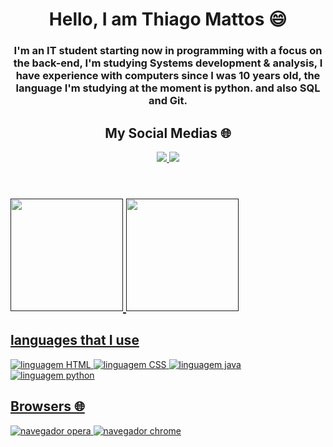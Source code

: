 
<header>
    <h1> Hello, I am Thiago Mattos 😄 </h1>
    <h3>I'm an IT student starting now in programming with a focus on the back-end, I'm studying Systems development & analysis, I have experience with computers since I was 10 years old, the language I'm studying at the moment is python. and also SQL and Git. </h3>
    <h2> My Social Medias 🌐 </h2>
    <a href="https://www.linkedin.com/in/thiago-mattos-da-silva-76b6b3266/" target="_blank"><img src=https://img.shields.io/badge/linkedin-%230077B5.svg?style=for-the-badge&logo=linkedin&logoColor=white/>
    <a href="https://www.instagram.com/tmattos.s/" target="_blank"><img src="https://img.shields.io/badge/Instagram-%23E4405F.svg?style=for-the-badge&logo=Instagram&logoColor=white"/>
    
</header>


<div>
<h2><a href="">
<img height="180em" src="https://github-readme-stats.vercel.app/api?username=ThiagoMattos19&show=reviewst&theme=tokyonight&include_All_commits=true&count_private=true"/>
<img height="180em" src="https://github-readme-stats.vercel.app/api/top-langs/?username=Thiagomattos19&layout=compact&theme=tokyonight&include_All_commits=true&count_private=true"/>
</h2>
</div>



 <div>
 <h2> languages ​​that I use </h2>
 <p>
   <img src="https://camo.githubusercontent.com/49fbb99f92674cc6825349b154b65aaf4064aec465d61e8e1f9fb99da3d922a1/68747470733a2f2f696d672e736869656c64732e696f2f62616467652f68746d6c352d2532334533344632362e7376673f7374796c653d666f722d7468652d6261646765266c6f676f3d68746d6c35266c6f676f436f6c6f723d7768697465" alt="linguagem HTML">
   <img src="https://camo.githubusercontent.com/e6b67b27998fca3bccf4c0ee479fc8f9de09d91f389cccfbe6cb1e29c10cfbd7/68747470733a2f2f696d672e736869656c64732e696f2f62616467652f637373332d2532333135373242362e7376673f7374796c653d666f722d7468652d6261646765266c6f676f3d63737333266c6f676f436f6c6f723d7768697465" alt="linguagem CSS">
   <img src="https://camo.githubusercontent.com/57cec1c01287dfdc2a3fe64954936293c761b7fa9a7fc1b9de3916a295f15170/68747470733a2f2f696d672e736869656c64732e696f2f62616467652f6a6176612d2532334544384230302e7376673f7374796c653d666f722d7468652d6261646765266c6f676f3d6f70656e6a646b266c6f676f436f6c6f723d7768697465" alt="linguagem java">
   <img src="https://camo.githubusercontent.com/a1b2dac5667822ee0d98ae6d799da61987fd1658dfeb4d2ca6e3c99b1535ebd8/68747470733a2f2f696d672e736869656c64732e696f2f62616467652f707974686f6e2d3336373041303f7374796c653d666f722d7468652d6261646765266c6f676f3d707974686f6e266c6f676f436f6c6f723d666664643534" alt="linguagem python">
 </p>

 <h2> Browsers 🌐 </h2>
 <p>
   <img 
 src="https://camo.githubusercontent.com/4e95c15dac2a4fb001eb2d1a895fa2031351283d908da1546b37fb7b550fe94a/68747470733a2f2f696d672e736869656c64732e696f2f62616467652f4f706572612d4646314232443f7374796c653d666f722d7468652d6261646765266c6f676f3d4f70657261266c6f676f436f6c6f723d7768697465" alt="navegador opera">
   <img src="https://camo.githubusercontent.com/5a26d70e67280d022a3560a3cf3c3716037fbd08ee29b72df50b0e6eb1b825fe/68747470733a2f2f696d672e736869656c64732e696f2f62616467652f476f6f676c652532304368726f6d652d3432383546343f7374796c653d666f722d7468652d6261646765266c6f676f3d476f6f676c654368726f6d65266c6f676f436f6c6f723d7768697465" alt="navegador chrome">
 </p>
 </div>
 
 


